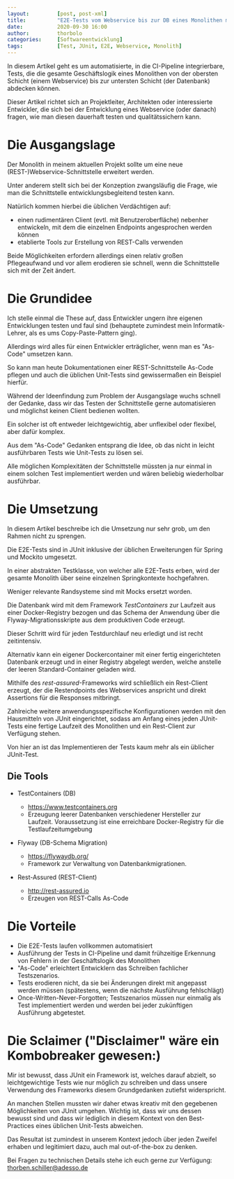 ```yaml
---
layout:         [post, post-xml]              
title:          "E2E-Tests vom Webservice bis zur DB eines Monolithen mit JUnit"
date:           2020-09-30 16:00
author:         thorbolo
categories:     [Softwareentwicklung]
tags:           [Test, JUnit, E2E, Webservice, Monolith]
---
```




In diesem Artikel geht es um automatisierte, in die CI-Pipeline integrierbare, Tests, die die gesamte Geschäftslogik eines Monolithen von der obersten Schicht (einem Webservice) bis zur untersten Schicht (der Datenbank) abdecken können.

Dieser Artikel richtet sich an Projektleiter, Architekten oder interessierte Entwickler, die sich bei der Entwicklung eines Webservice (oder danach) fragen, wie man diesen dauerhaft testen und qualitätssichern kann.

# Die Ausgangslage

Der Monolith in meinem aktuellen Projekt sollte um eine neue (REST-)Webservice-Schnittstelle erweitert werden.

Unter anderem stellt sich bei der Konzeption zwangsläufig die Frage, wie man die Schnittstelle entwicklungsbegleitend testen kann. 

Natürlich kommen hierbei die üblichen Verdächtigen auf:

- einen rudimentären Client (evtl. mit Benutzeroberfläche) nebenher entwickeln, mit dem die einzelnen Endpoints angesprochen werden können
- etablierte Tools zur Erstellung von REST-Calls verwenden

Beide Möglichkeiten erfordern allerdings einen relativ großen Pflegeaufwand und vor allem erodieren sie schnell, wenn die Schnittstelle sich mit der Zeit ändert.

# Die Grundidee

Ich stelle einmal die These auf, dass Entwickler ungern ihre eigenen Entwicklungen testen und faul sind (behauptete zumindest mein Informatik-Lehrer, als es ums Copy-Paste-Pattern ging).

Allerdings wird alles für einen Entwickler erträglicher, wenn man es "As-Code" umsetzen kann.

So kann man heute Dokumentationen einer REST-Schnittstelle As-Code pflegen und auch die üblichen Unit-Tests sind gewissermaßen ein Beispiel hierfür. 

Während der Ideenfindung zum Problem der Ausgangslage wuchs schnell der Gedanke, dass wir das Testen der Schnittstelle gerne automatisieren und möglichst keinen Client bedienen wollten.

Ein solcher ist oft entweder leichtgewichtig, aber unflexibel oder flexibel, aber dafür komplex.

Aus dem "As-Code" Gedanken entsprang die Idee, ob das nicht in leicht ausführbaren Tests wie Unit-Tests zu lösen sei.

Alle möglichen Komplexitäten der Schnittstelle müssten ja nur einmal in einem solchen Test implementiert werden und wären beliebig wiederholbar ausführbar.

# Die Umsetzung

In diesem Artikel beschreibe ich die Umsetzung nur sehr grob, um den Rahmen nicht zu sprengen.

Die E2E-Tests sind in JUnit inklusive der üblichen Erweiterungen für Spring und Mockito umgesetzt. 

In einer abstrakten Testklasse, von welcher alle E2E-Tests erben, wird der gesamte Monolith über seine einzelnen Springkontexte hochgefahren.

Weniger relevante Randsysteme sind mit Mocks ersetzt worden. 

Die Datenbank wird mit dem Framework *TestContainers* zur Laufzeit aus einer Docker-Registry bezogen und das Schema der Anwendung über die Flyway-Migrationsskripte aus dem produktiven Code erzeugt.

Dieser Schritt wird für jeden Testdurchlauf neu erledigt und ist recht zeitintensiv.

Alternativ kann ein eigener Dockercontainer mit einer fertig eingerichteten Datenbank erzeugt und in einer Registry abgelegt werden, welche anstelle der leeren Standard-Container geladen wird.

Mithilfe des *rest-assured*-Frameworks wird schließlich ein Rest-Client erzeugt, der die Restendpoints des Webservices anspricht und direkt Assertions für die Responses mitbringt.

Zahlreiche weitere anwendungsspezifische Konfigurationen werden mit den Hausmitteln von JUnit eingerichtet, sodass am Anfang eines jeden JUnit-Tests eine fertige Laufzeit des Monolithen und ein Rest-Client zur Verfügung stehen.

Von hier an ist das Implementieren der Tests kaum mehr als ein üblicher JUnit-Test.

## Die Tools

- TestContainers (DB)
  - https://www.testcontainers.org
  - Erzeugung leerer Datenbanken verschiedener Hersteller zur Laufzeit. Voraussetzung ist eine erreichbare Docker-Registry für die Testlaufzeitumgebung

- Flyway (DB-Schema Migration)
  - https://flywaydb.org/
  - Framework zur Verwaltung von Datenbankmigrationen.
- Rest-Assured (REST-Client)
  - http://rest-assured.io
  - Erzeugen von REST-Calls As-Code

# Die Vorteile

- Die E2E-Tests laufen vollkommen automatisiert
- Ausführung der Tests in CI-Pipeline und damit frühzeitige Erkennung von Fehlern in der Geschäftslogik des Monolithen
- "As-Code" erleichtert Entwicklern das Schreiben fachlicher Testszenarios.
- Tests erodieren nicht, da sie bei Änderungen direkt mit angepasst werden müssen (spätestens, wenn die nächste Ausführung fehlschlägt)
- Once-Written-Never-Forgotten; Testszenarios müssen nur einmalig als Test implementiert werden und werden bei jeder zukünftigen Ausführung abgetestet.

# Die Sclaimer ("Disclaimer" wäre ein Kombobreaker gewesen:)

Mir ist bewusst, dass JUnit ein Framework ist, welches darauf abzielt, so leichtgewichtige Tests wie nur möglich zu schreiben und dass unsere Verwendung des Frameworks diesem Grundgedanken zutiefst widerspricht.

An manchen Stellen mussten wir daher etwas kreativ mit den gegebenen Möglichkeiten von JUnit umgehen. Wichtig ist, dass wir uns dessen bewusst sind und dass wir lediglich in diesem Kontext von den Best-Practices eines üblichen Unit-Tests abweichen.

Das Resultat ist zumindest in unserem Kontext jedoch über jeden Zweifel erhaben und legitimiert dazu, auch mal out-of-the-box zu denken.

Bei Fragen zu technischen Details stehe ich euch gerne zur Verfügung: thorben.schiller@adesso.de
